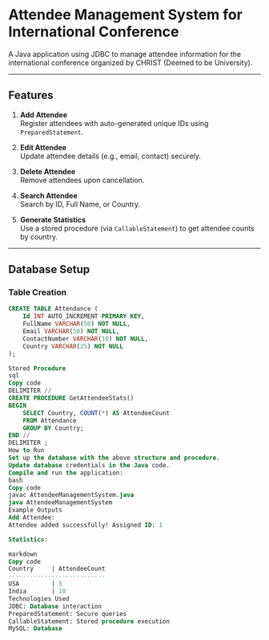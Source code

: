 # Attendee Management System for International Conference

A Java application using JDBC to manage attendee information for the international conference organized by CHRIST (Deemed to be University).

---

## Features

1. **Add Attendee**  
   Register attendees with auto-generated unique IDs using `PreparedStatement`.

2. **Edit Attendee**  
   Update attendee details (e.g., email, contact) securely.

3. **Delete Attendee**  
   Remove attendees upon cancellation.

4. **Search Attendee**  
   Search by ID, Full Name, or Country.

5. **Generate Statistics**  
   Use a stored procedure (via `CallableStatement`) to get attendee counts by country.

---

## Database Setup

### Table Creation
```sql
CREATE TABLE Attendance (
    Id INT AUTO_INCREMENT PRIMARY KEY,
    FullName VARCHAR(50) NOT NULL,
    Email VARCHAR(50) NOT NULL,
    ContactNumber VARCHAR(10) NOT NULL,
    Country VARCHAR(25) NOT NULL
);

Stored Procedure
sql
Copy code
DELIMITER //
CREATE PROCEDURE GetAttendeeStats()
BEGIN
    SELECT Country, COUNT(*) AS AttendeeCount 
    FROM Attendance 
    GROUP BY Country;
END //
DELIMITER ;
How to Run
Set up the database with the above structure and procedure.
Update database credentials in the Java code.
Compile and run the application:
bash
Copy code
javac AttendeeManagementSystem.java
java AttendeeManagementSystem
Example Outputs
Add Attendee:
Attendee added successfully! Assigned ID: 1

Statistics:

markdown
Copy code
Country     | AttendeeCount
---------------------------
USA         | 5
India       | 10
Technologies Used
JDBC: Database interaction
PreparedStatement: Secure queries
CallableStatement: Stored procedure execution
MySQL: Database